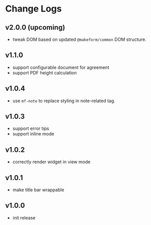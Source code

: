# Change Logs

## v2.0.0 (upcoming)

 - tweak DOM based on updated `@makeform/common` DOM structure.


## v1.1.0

 - support configurable document for agreement
 - support PDF height calculation


## v1.0.4

 - use `mf-note` to replace styling in note-related tag.


## v1.0.3

 - support error tips
 - support inline mode
 

## v1.0.2

 - correctly render widget in view mode


## v1.0.1

 - make title bar wrappable


## v1.0.0

 - init release

